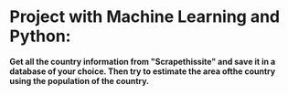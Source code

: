 # Project with Machine Learning and Python:
**Get all the country information from "Scrapethissite" and save it in a database of your choice. Then try to estimate the area of ​​the country using the population of the country.**
